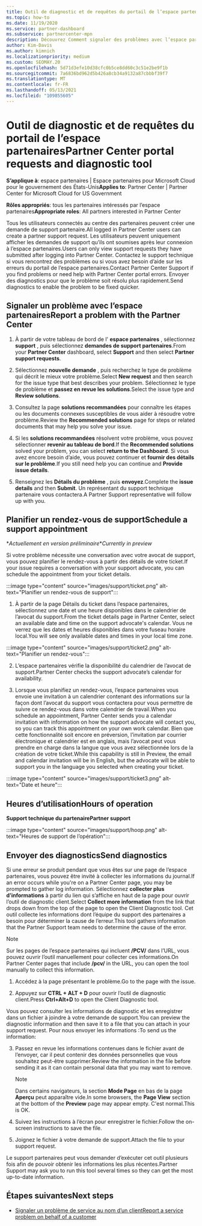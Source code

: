 ```yaml
---
title: Outil de diagnostic et de requêtes du portail de l’espace partenaires
ms.topic: how-to
ms.date: 11/19/2020
ms.service: partner-dashboard
ms.subservice: partnercenter-mpn
description: Découvrez Comment signaler des problèmes avec l’espace partenaires et Comment collecter des informations de diagnostic pour l’équipe de support partenaire.
author: Kim-Davis
ms.author: kimnich
ms.localizationpriority: medium
ms.custom: SEOMAY.20
ms.openlocfilehash: 5d71d3efe10d38cfc0b5ce8dd60c3c51e2be9f1b
ms.sourcegitcommit: 7a6836bd962d5b426a8cb34a9132a87cbbbf39f7
ms.translationtype: MT
ms.contentlocale: fr-FR
ms.lasthandoff: 05/13/2021
ms.locfileid: "109855605"
---
```

# <a name="partner-center-portal-requests-and-diagnostic-tool"></a><span data-ttu-id="84ba9-103">Outil de diagnostic et de requêtes du portail de l’espace partenaires</span><span class="sxs-lookup"><span data-stu-id="84ba9-103">Partner Center portal requests and diagnostic tool</span></span>

<span data-ttu-id="84ba9-104">**S’applique à**: espace partenaires | Espace partenaires pour Microsoft Cloud pour le gouvernement des États-Unis</span><span class="sxs-lookup"><span data-stu-id="84ba9-104">**Applies to**: Partner Center | Partner Center for Microsoft Cloud for US Government</span></span>

<span data-ttu-id="84ba9-105">**Rôles appropriés**: tous les partenaires intéressés par l’espace partenaires</span><span class="sxs-lookup"><span data-stu-id="84ba9-105">**Appropriate roles**: All partners interested in Partner Center</span></span>

<span data-ttu-id="84ba9-106">Tous les utilisateurs connectés au centre des partenaires peuvent créer une demande de support partenaire.</span><span class="sxs-lookup"><span data-stu-id="84ba9-106">All logged in Partner Center users can create a partner support request.</span></span> <span data-ttu-id="84ba9-107">Les utilisateurs peuvent uniquement afficher les demandes de support qu’ils ont soumises après leur connexion à l’espace partenaires.</span><span class="sxs-lookup"><span data-stu-id="84ba9-107">Users can only view support requests they have submitted after logging into Partner Center.</span></span>
<span data-ttu-id="84ba9-108">Contactez le support technique si vous rencontrez des problèmes ou si vous avez besoin d’aide sur les erreurs du portail de l’espace partenaires.</span><span class="sxs-lookup"><span data-stu-id="84ba9-108">Contact Partner Center Support if you find problems or need help with Partner Center portal errors.</span></span> <span data-ttu-id="84ba9-109">Envoyer des diagnostics pour que le problème soit résolu plus rapidement.</span><span class="sxs-lookup"><span data-stu-id="84ba9-109">Send diagnostics to enable the problem to be fixed quicker.</span></span>

## <a name="report-a-problem-with-the-partner-center"></a><span data-ttu-id="84ba9-110">Signaler un problème avec l’espace partenaires</span><span class="sxs-lookup"><span data-stu-id="84ba9-110">Report a problem with the Partner Center</span></span>

1. <span data-ttu-id="84ba9-111">À partir de votre tableau de bord de l' **espace partenaires** , sélectionnez **support** , puis sélectionnez **demandes de support partenaires**.</span><span class="sxs-lookup"><span data-stu-id="84ba9-111">From your **Partner Center** dashboard, select **Support** and then select **Partner support requests**.</span></span>

2. <span data-ttu-id="84ba9-112">Sélectionnez **nouvelle demande** , puis recherchez le type de problème qui décrit le mieux votre problème.</span><span class="sxs-lookup"><span data-stu-id="84ba9-112">Select **New request** and then search for the issue type that best describes your problem.</span></span> <span data-ttu-id="84ba9-113">Sélectionnez le type de problème et **passez en revue les solutions**.</span><span class="sxs-lookup"><span data-stu-id="84ba9-113">Select the issue type and **Review solutions**.</span></span>

3. <span data-ttu-id="84ba9-114">Consultez la page **solutions recommandées** pour connaître les étapes ou les documents connexes susceptibles de vous aider à résoudre votre problème.</span><span class="sxs-lookup"><span data-stu-id="84ba9-114">Review the **Recommended solutions** page for steps or related documents that may help you solve your issue.</span></span>

4. <span data-ttu-id="84ba9-115">Si les **solutions recommandées** résolvent votre problème, vous pouvez sélectionner **revenir au tableau de bord**.</span><span class="sxs-lookup"><span data-stu-id="84ba9-115">If the **Recommended solutions** solved your problem, you can select **return to the Dashboard**.</span></span> <span data-ttu-id="84ba9-116">Si vous avez encore besoin d’aide, vous pouvez continuer et **fournir des détails sur le problème**.</span><span class="sxs-lookup"><span data-stu-id="84ba9-116">If you still need help you can continue and **Provide issue details**.</span></span>

5. <span data-ttu-id="84ba9-117">Renseignez les **Détails du problème** , puis **envoyez**.</span><span class="sxs-lookup"><span data-stu-id="84ba9-117">Complete the **issue details** and then **Submit**.</span></span> <span data-ttu-id="84ba9-118">Un représentant du support technique partenaire vous contactera.</span><span class="sxs-lookup"><span data-stu-id="84ba9-118">A Partner Support representative will follow up with you.</span></span>

## <a name="schedule-a-support-appointment"></a><span data-ttu-id="84ba9-119">Planifier un rendez-vous de support</span><span class="sxs-lookup"><span data-stu-id="84ba9-119">Schedule a support appointment</span></span> 

<span data-ttu-id="84ba9-120">\**Actuellement en version préliminaire*</span><span class="sxs-lookup"><span data-stu-id="84ba9-120">\**Currently in preview*</span></span>

<span data-ttu-id="84ba9-121">Si votre problème nécessite une conversation avec votre avocat de support, vous pouvez planifier le rendez-vous à partir des détails de votre ticket.</span><span class="sxs-lookup"><span data-stu-id="84ba9-121">If your issue requires a conversation with your support advocate, you can schedule the appointment from your ticket details.</span></span>

:::image type="content" source="images/support/ticket.png" alt-text="Planifier un rendez-vous de support":::

1.  <span data-ttu-id="84ba9-123">À partir de la page Détails du ticket dans l’espace partenaires, sélectionnez une date et une heure disponibles dans le calendrier de l’avocat du support.</span><span class="sxs-lookup"><span data-stu-id="84ba9-123">From the ticket details page in Partner Center, select an available date and time on the support advocate's calendar.</span></span> <span data-ttu-id="84ba9-124">Vous ne verrez que les dates et heures disponibles dans votre fuseau horaire local.</span><span class="sxs-lookup"><span data-stu-id="84ba9-124">You will see only available dates and times in your local time zone.</span></span>

:::image type="content" source="images/support/ticket2.png" alt-text="Planifier un rendez-vous":::

2. <span data-ttu-id="84ba9-126">L’espace partenaires vérifie la disponibilité du calendrier de l’avocat de support.</span><span class="sxs-lookup"><span data-stu-id="84ba9-126">Partner Center checks the support advocate’s  calendar for availability.</span></span>

1. <span data-ttu-id="84ba9-127">Lorsque vous planifiez un rendez-vous, l’espace partenaires vous envoie une invitation à un calendrier contenant des informations sur la façon dont l’avocat du support vous contactera pour vous permettre de suivre ce rendez-vous dans votre calendrier de travail.</span><span class="sxs-lookup"><span data-stu-id="84ba9-127">When you schedule an appointment, Partner Center sends you a calendar invitation with information on how the support advocate will contact you, so you can track this appointment on your own work calendar.</span></span>  <span data-ttu-id="84ba9-128">Bien que cette fonctionnalité soit encore en préversion, l’invitation par courrier électronique et calendrier est en anglais, mais l’avocat peut vous prendre en charge dans la langue que vous avez sélectionnée lors de la création de votre ticket.</span><span class="sxs-lookup"><span data-stu-id="84ba9-128">While this capability is still in Preview, the email and calendar invitation will be in English, but the advocate will be able to support you in the language you selected when creating your ticket.</span></span>

:::image type="content" source="images/support/ticket3.png" alt-text="Date et heure":::

## <a name="hours-of-operation"></a><span data-ttu-id="84ba9-130">Heures d’utilisation</span><span class="sxs-lookup"><span data-stu-id="84ba9-130">Hours of operation</span></span>

<span data-ttu-id="84ba9-131">**Support technique du partenaire**</span><span class="sxs-lookup"><span data-stu-id="84ba9-131">**Partner support**</span></span>

:::image type="content" source="images/support/hoop.png" alt-text="Heures de support de l’opération":::

## <a name="send-diagnostics"></a><span data-ttu-id="84ba9-133">Envoyer des diagnostics</span><span class="sxs-lookup"><span data-stu-id="84ba9-133">Send diagnostics</span></span>

<span data-ttu-id="84ba9-134">Si une erreur se produit pendant que vous êtes sur une page de l’espace partenaires, vous pouvez être invité à collecter les informations du journal.</span><span class="sxs-lookup"><span data-stu-id="84ba9-134">If an error occurs while you're on a Partner Center page, you may be prompted to gather log information.</span></span> <span data-ttu-id="84ba9-135">Sélectionnez **collecter plus d’informations** à partir du lien qui s’affiche en haut de la page pour ouvrir l’outil de diagnostic client.</span><span class="sxs-lookup"><span data-stu-id="84ba9-135">Select **Collect more information** from the link that drops down from the top of the page to open the Client Diagnostic tool.</span></span> <span data-ttu-id="84ba9-136">Cet outil collecte les informations dont l’équipe du support des partenaires a besoin pour déterminer la cause de l’erreur.</span><span class="sxs-lookup"><span data-stu-id="84ba9-136">This tool gathers information that the Partner Support team needs to determine the cause of the error.</span></span> 

>[!NOTE]
><span data-ttu-id="84ba9-137">Sur les pages de l’espace partenaires qui incluent **/PCV/** dans l’URL, vous pouvez ouvrir l’outil manuellement pour collecter ces informations.</span><span class="sxs-lookup"><span data-stu-id="84ba9-137">On Partner Center pages that include **/pcv/** in the URL, you can open the tool manually to collect this information.</span></span>

1. <span data-ttu-id="84ba9-138">Accédez à la page présentant le problème.</span><span class="sxs-lookup"><span data-stu-id="84ba9-138">Go to the page with the issue.</span></span>

2. <span data-ttu-id="84ba9-139">Appuyez sur **CTRL + ALT + D** pour ouvrir l’outil de diagnostic client.</span><span class="sxs-lookup"><span data-stu-id="84ba9-139">Press **Ctrl+Alt+D** to open the Client Diagnostic tool.</span></span>

<span data-ttu-id="84ba9-140">Vous pouvez consulter les informations de diagnostic et les enregistrer dans un fichier à joindre à votre demande de support.</span><span class="sxs-lookup"><span data-stu-id="84ba9-140">You can preview the diagnostic information and then save it to a file that you can attach in your support request.</span></span> <span data-ttu-id="84ba9-141">Pour nous envoyer les informations :</span><span class="sxs-lookup"><span data-stu-id="84ba9-141">To send us the information:</span></span>

3. <span data-ttu-id="84ba9-142">Passez en revue les informations contenues dans le fichier avant de l’envoyer, car il peut contenir des données personnelles que vous souhaitez peut-être supprimer.</span><span class="sxs-lookup"><span data-stu-id="84ba9-142">Review the information in the file before sending it as it can contain personal data that you may want to remove.</span></span>

    >[!NOTE]
    ><span data-ttu-id="84ba9-143">Dans certains navigateurs, la section **Mode Page** en bas de la page **Aperçu** peut apparaître vide.</span><span class="sxs-lookup"><span data-stu-id="84ba9-143">In some browsers, the **Page View** section at the bottom of the **Preview** page may appear empty.</span></span> <span data-ttu-id="84ba9-144">C'est normal.</span><span class="sxs-lookup"><span data-stu-id="84ba9-144">This is OK.</span></span>

4. <span data-ttu-id="84ba9-145">Suivez les instructions à l’écran pour enregistrer le fichier.</span><span class="sxs-lookup"><span data-stu-id="84ba9-145">Follow the on-screen instructions to save the file.</span></span>

5. <span data-ttu-id="84ba9-146">Joignez le fichier à votre demande de support.</span><span class="sxs-lookup"><span data-stu-id="84ba9-146">Attach the file to your support request.</span></span>

<span data-ttu-id="84ba9-147">Le support partenaires peut vous demander d’exécuter cet outil plusieurs fois afin de pouvoir obtenir les informations les plus récentes.</span><span class="sxs-lookup"><span data-stu-id="84ba9-147">Partner Support may ask you to run this tool several times so they can get the most up-to-date information.</span></span>

## <a name="next-steps"></a><span data-ttu-id="84ba9-148">Étapes suivantes</span><span class="sxs-lookup"><span data-stu-id="84ba9-148">Next steps</span></span>

- [<span data-ttu-id="84ba9-149">Signaler un problème de service au nom d’un client</span><span class="sxs-lookup"><span data-stu-id="84ba9-149">Report a service problem on behalf of a customer</span></span>](report-problems-on-behalf-of-a-customer.md)
